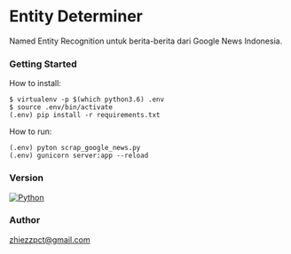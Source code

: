# Entity Determiner

Named Entity Recognition untuk berita-berita dari Google News Indonesia.

### Getting Started
How to install:
```
$ virtualenv -p $(which python3.6) .env
$ source .env/bin/activate
(.env) pip install -r requirements.txt
```

How to run:
```
(.env) pyton scrap_google_news.py
(.env) gunicorn server:app --reload
```

### Version
[![Python](https://img.shields.io/badge/python-3.6-09a3d5.svg?style=flat)](#)

### Author
zhiezzpct@gmail.com

